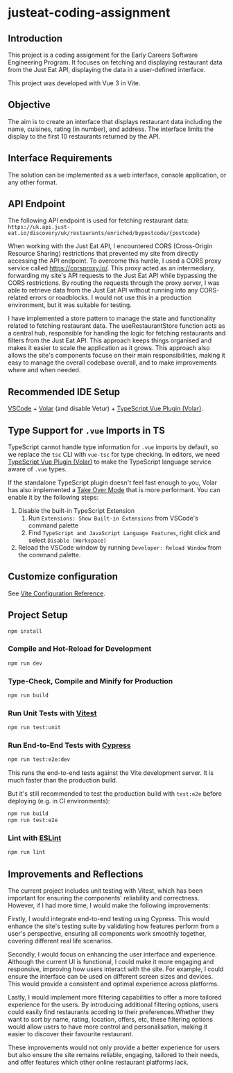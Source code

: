 # justeat-coding-assignment

## Introduction

This project is a coding assignment for the Early Careers Software Engineering Program. It focuses on fetching and displaying restaurant data from the Just Eat API, displaying the data in a user-defined interface.

This project was developed with Vue 3 in Vite.

## Objective

The aim is to create an interface that displays restaurant data including the name, cuisines, rating (in number), and address. The interface limits the display to the first 10 restaurants returned by the API.

## Interface Requirements

The solution can be implemented as a web interface, console application, or any other format.

## API Endpoint

The following API endpoint is used for fetching restaurant data:
`https://uk.api.just-eat.io/discovery/uk/restaurants/enriched/bypostcode/{postcode}`

When working with the Just Eat API, I encountered CORS (Cross-Origin Resource Sharing) restrictions that prevented my site from directly accessing the API endpoint. To overcome this hurdle, I used a CORS proxy service called https://corsproxy.io/. This proxy acted as an intermediary, forwarding my site's API requests to the Just Eat API while bypassing the CORS restrictions. By routing the requests through the proxy server, I was able to retrieve data from the Just Eat API without running into any CORS-related errors or roadblocks. I would not use this in a production environment, but it was suitable for testing.

I have implemented a store pattern to manage the state and functionality related to fetching restaurant data. The useRestaurantStore function acts as a central hub, responsible for handling the logic for fetching restaurants and filters from the Just Eat API. This approach keeps things organised and makes it easier to scale the application as it grows. This approach also allows the site's components focuse on their main responsibilities, making it easy to manage the overall codebase overall, and to make improvements where and when needed.

## Recommended IDE Setup

[VSCode](https://code.visualstudio.com/) + [Volar](https://marketplace.visualstudio.com/items?itemName=Vue.volar) (and disable Vetur) + [TypeScript Vue Plugin (Volar)](https://marketplace.visualstudio.com/items?itemName=Vue.vscode-typescript-vue-plugin).

## Type Support for `.vue` Imports in TS

TypeScript cannot handle type information for `.vue` imports by default, so we replace the `tsc` CLI with `vue-tsc` for type checking. In editors, we need [TypeScript Vue Plugin (Volar)](https://marketplace.visualstudio.com/items?itemName=Vue.vscode-typescript-vue-plugin) to make the TypeScript language service aware of `.vue` types.

If the standalone TypeScript plugin doesn't feel fast enough to you, Volar has also implemented a [Take Over Mode](https://github.com/johnsoncodehk/volar/discussions/471#discussioncomment-1361669) that is more performant. You can enable it by the following steps:

1. Disable the built-in TypeScript Extension
   1. Run `Extensions: Show Built-in Extensions` from VSCode's command palette
   2. Find `TypeScript and JavaScript Language Features`, right click and select `Disable (Workspace)`
2. Reload the VSCode window by running `Developer: Reload Window` from the command palette.

## Customize configuration

See [Vite Configuration Reference](https://vitejs.dev/config/).

## Project Setup

```sh
npm install
```

### Compile and Hot-Reload for Development

```sh
npm run dev
```

### Type-Check, Compile and Minify for Production

```sh
npm run build
```

### Run Unit Tests with [Vitest](https://vitest.dev/)

```sh
npm run test:unit
```

### Run End-to-End Tests with [Cypress](https://www.cypress.io/)

```sh
npm run test:e2e:dev
```

This runs the end-to-end tests against the Vite development server.
It is much faster than the production build.

But it's still recommended to test the production build with `test:e2e` before deploying (e.g. in CI environments):

```sh
npm run build
npm run test:e2e
```

### Lint with [ESLint](https://eslint.org/)

```sh
npm run lint
```

## Improvements and Reflections

The current project includes unit testing with Vitest, which has been important for ensuring the components' reliability and correctness. However, if I had more time, I would make the following improvements:

Firstly, I would integrate end-to-end testing using Cypress. This would enhance the site's testing suite by validating how features perform from a user's perspective, ensuring all components work smoothly together, covering different real life scenarios.

Secondly, I would focus on enhancing the user interface and experience. Although the current UI is functional, I could make it more engaging and responsive, improving how users interact with the site. For example, I could ensure the interface can be used on different screen sizes and devices. This would provide a consistent and optimal experience across platforms.

Lastly, I would implement more filtering capabilities to offer a more tailored experience for the users. By introducing additional filtering options, users could easily find restaurants acording to their preferences.Whether they want to sort by name, rating, location, offers, etc, these filtering options would allow users to have more control and personalisation, making it easier to discover their favourite restaurant.

These improvements would not only provide a better experience for users but also ensure the site remains reliable, engaging, tailored to their needs, and offer features which other online restaurant platforms lack.
